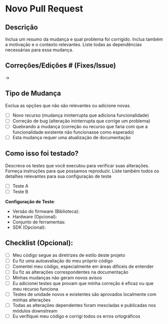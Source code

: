 # Novo Pull Request

## Descrição

Inclua um resumo da mudança e qual problema foi corrigido. Inclua também a motivação e o contexto relevantes. Liste todas as dependências necessárias para essa mudança.

## Correções/Edições # (Fixes/Issue)

->

## Tipo de Mudança

Exclua as opções que não são relevantes ou adicione novas.

- [ ] Novo recurso (mudança ininterrupta que adiciona funcionalidade)
- [ ] Correção de bug (alteração ininterrupta que corrige um problema)
- [ ] Quebrando a mudança (correção ou recurso que faria com que a funcionalidade existente não funcionasse como esperado)
- [ ] Esta mudança requer uma atualização de documentação

## Como isso foi testado?

Descreva os testes que você executou para verificar suas alterações. Forneça instruções para que possamos reproduzir. Liste também todos os detalhes relevantes para sua configuração de teste

- [ ] Teste A
- [ ] Teste B

**Configuração de Teste**:

- Versão do firmware (Biblioteca):
- Hardware (Opcional):
- Conjunto de ferramentas:
- SDK (Opcional):

## Checklist (Opcional):

- [ ] Meu código segue as diretrizes de estilo deste projeto
- [ ] Eu fiz uma autoavaliação do meu próprio código
- [ ] Comentei meu código, especialmente em áreas difíceis de entender
- [ ] Eu fiz as alterações correspondentes na documentação
- [ ] Minhas mudanças não geram novos avisos
- [ ] Eu adicionei testes que provam que minha correção é eficaz ou que meu recurso funciona
- [ ] Testes de unidade novos e existentes são aprovados localmente com minhas alterações
- [ ] Todas as alterações dependentes foram mescladas e publicadas nos módulos downstream
- [ ] Eu verifiquei meu código e corrigi todos os erros ortográficos

